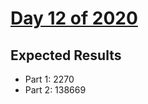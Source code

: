 # [Day 12 of 2020](https://adventofcode.com/2020/day/12)

## Expected Results

- Part 1: 2270
- Part 2: 138669
